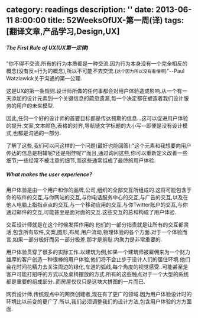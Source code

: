 category: readings
description: ''
date: 2013-06-11 8:00:00
title: 52WeeksOfUX-第一周(译)
tags: [翻译文章,产品学习,Design,UX]
---

<h5>The First Rule of UX(UX第一定律)</h5>
"你不得不交流.所有的行为本质都是一种交流.因为行为本身没有一个完全相反的概念(没有反=行为的概念),所以不可能不去交流.(<code>这个因为所以没有看懂啊</code>)"--Paul Watzlawick关于沟通的第一公理.

这是UX的第一条规则.设计师所做的任何事都会对用户体验造成影响.从一个有一天添加的设计元素到一个关键信息的疏忽遗漏,每一个决定都在塑造着我们设计服务的用户的未来模型.

因此,任何一个好的设计师的首要目标都是传达预期的信息...这可以促进用户体验的提升.文案,文本颜色,表格的对齐,导航链文字标题的大小写--即便是没有设计模式,也都是沟通的一部分.

了解了这些,我们可以问这样的一个问题(最好也能回答):"这个元素和我想要向用户传达的信息是相辅呢?还是相悖呢?"而且,通过询问这些,你可以重新定义改善一些细节;一些经常不被注意的细节,而这些通常组成了最终的用户体验.
<h5>What makes the user experience?</h5>
用户体验是由一个用户和你的品牌,公司,组织的全部交互所组成的.这将可能包含于你的软件的交互,与你网站的交互,与你电话服务中心的交互,与广告的交互,以及在他人电脑上指指点点的交互,与一个移动应用的交互,与你Twitter账户的交互,与你通过邮件的交互,可能甚至是面对面的交互.这些交互的总和构成了用户体验.

交互设计师就是在这个时候发挥作用的.他们的一部分指责就是让所有的交互都灵活,包含所有软件,文案,图形,布局,用户流动,物理体验的各个方面.对于一个体验而言,如果一部分极好而另一部分极差,那才是羞耻.内聚力是非常重要的.

用户体验贯穿了很多的实际工作.以建筑为例,如果一个建筑师被雇佣来为一个财力雄厚的客户创造一种很棒的用户体验,他们将不会止步于设计人们的居住环境.他们会花时间花精力去关注周边的绿化,车道的弧线,每个角度的视觉感受..可能甚至是客户可能打招呼的方式以及桌椅摆放的方式.所有的这些触点对于一个大型的系统都是重要的组成部分..而房屋仅仅只是这块大拼图的一片而已.

网页设计师,传统观点中的网页创建者,现在有了更广的领域.因为用户体验设计时的环境比以前变的更广了.所以,我们必须调整我们的设计方法,包含用户体验的方方面面.

